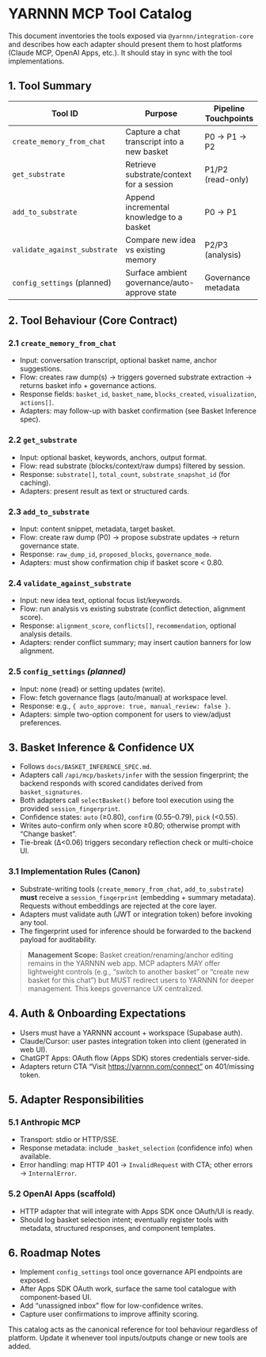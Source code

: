 # YARNNN MCP Tool Catalog

This document inventories the tools exposed via `@yarnnn/integration-core` and
describes how each adapter should present them to host platforms (Claude MCP,
OpenAI Apps, etc.). It should stay in sync with the tool implementations.

## 1. Tool Summary

| Tool ID                  | Purpose                                       | Pipeline Touchpoints |
|-------------------------|-----------------------------------------------|----------------------|
| `create_memory_from_chat` | Capture a chat transcript into a new basket   | P0 → P1 → P2         |
| `get_substrate`           | Retrieve substrate/context for a session      | P1/P2 (read-only)    |
| `add_to_substrate`        | Append incremental knowledge to a basket      | P0 → P1              |
| `validate_against_substrate` | Compare new idea vs existing memory         | P2/P3 (analysis)     |
| `config_settings` (planned) | Surface ambient governance/auto-approve state | Governance metadata  |

## 2. Tool Behaviour (Core Contract)

### 2.1 `create_memory_from_chat`
- Input: conversation transcript, optional basket name, anchor suggestions.  
- Flow: creates raw dump(s) → triggers governed substrate extraction → returns
  basket info + governance actions.
- Response fields: `basket_id`, `basket_name`, `blocks_created`, `visualization`, `actions[]`.
- Adapters: may follow-up with basket confirmation (see Basket Inference spec).

### 2.2 `get_substrate`
- Input: optional basket, keywords, anchors, output format.  
- Flow: read substrate (blocks/context/raw dumps) filtered by session.  
- Response: `substrate[]`, `total_count`, `substrate_snapshot_id` (for caching).
- Adapters: present result as text or structured cards.

### 2.3 `add_to_substrate`
- Input: content snippet, metadata, target basket.  
- Flow: create raw dump (P0) → propose substrate updates → return governance state.  
- Response: `raw_dump_id`, `proposed_blocks`, `governance_mode`.
- Adapters: must show confirmation chip if basket score < 0.80.

### 2.4 `validate_against_substrate`
- Input: new idea text, optional focus list/keywords.  
- Flow: run analysis vs existing substrate (conflict detection, alignment score).  
- Response: `alignment_score`, `conflicts[]`, `recommendation`, optional analysis details.  
- Adapters: render conflict summary; may insert caution banners for low alignment.

### 2.5 `config_settings` *(planned)*
- Input: none (read) or setting updates (write).  
- Flow: fetch governance flags (auto/manual) at workspace level.  
- Response: e.g., `{ auto_approve: true, manual_review: false }`.  
- Adapters: simple two-option component for users to view/adjust preferences.

## 3. Basket Inference & Confidence UX
- Follows `docs/BASKET_INFERENCE_SPEC.md`.  
- Adapters call `/api/mcp/baskets/infer` with the session fingerprint; the
  backend responds with scored candidates derived from `basket_signatures`.
- Both adapters call `selectBasket()` before tool execution using the provided
  `session_fingerprint`.  
- Confidence states: `auto` (≥0.80), `confirm` (0.55–0.79), `pick` (<0.55).  
- Writes auto-confirm only when score ≥0.80; otherwise prompt with “Change basket”.
- Tie-break (Δ<0.06) triggers secondary reflection check or multi-choice UI.

### 3.1 Implementation Rules (Canon)
- Substrate-writing tools (`create_memory_from_chat`, `add_to_substrate`) **must**
  receive a `session_fingerprint` (embedding + summary metadata). Requests without
  embeddings are rejected at the core layer.
- Adapters must validate auth (JWT or integration token) before invoking any tool.
- The fingerprint used for inference should be forwarded to the backend payload for
  auditability.

> **Management Scope:** Basket creation/renaming/anchor editing remains in the
> YARNNN web app. MCP adapters MAY offer lightweight controls (e.g., “switch to
> another basket” or “create new basket for this chat”) but MUST redirect users
> to YARNNN for deeper management. This keeps governance UX centralized.

## 4. Auth & Onboarding Expectations
- Users must have a YARNNN account + workspace (Supabase auth).  
- Claude/Cursor: user pastes integration token into client (generated in web UI).  
- ChatGPT Apps: OAuth flow (Apps SDK) stores credentials server-side.  
- Adapters return CTA “Visit https://yarnnn.com/connect” on 401/missing token.

## 5. Adapter Responsibilities

### 5.1 Anthropic MCP
- Transport: stdio or HTTP/SSE.  
- Response metadata: include `_basket_selection` (confidence info) when available.  
- Error handling: map HTTP 401 → `InvalidRequest` with CTA; other errors → `InternalError`.

### 5.2 OpenAI Apps (scaffold)
- HTTP adapter that will integrate with Apps SDK once OAuth/UI is ready.  
- Should log basket selection intent; eventually register tools with metadata,
  structured responses, and component templates.

## 6. Roadmap Notes
- Implement `config_settings` tool once governance API endpoints are exposed.  
- After Apps SDK OAuth work, surface the same tool catalogue with component-based UI.  
- Add “unassigned inbox” flow for low-confidence writes.  
- Capture user confirmations to improve affinity scoring.

This catalog acts as the canonical reference for tool behaviour regardless of
platform. Update it whenever tool inputs/outputs change or new tools are added.
